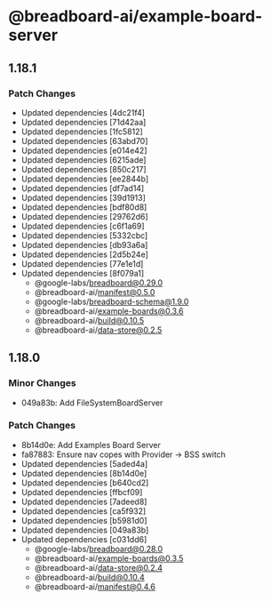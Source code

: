 # @breadboard-ai/example-board-server

## 1.18.1

### Patch Changes

- Updated dependencies [4dc21f4]
- Updated dependencies [71d42aa]
- Updated dependencies [1fc5812]
- Updated dependencies [63abd70]
- Updated dependencies [e014e42]
- Updated dependencies [6215ade]
- Updated dependencies [850c217]
- Updated dependencies [ee2844b]
- Updated dependencies [df7ad14]
- Updated dependencies [39d1913]
- Updated dependencies [bdf80d8]
- Updated dependencies [29762d6]
- Updated dependencies [c6f1a69]
- Updated dependencies [5332cbc]
- Updated dependencies [db93a6a]
- Updated dependencies [2d5b24e]
- Updated dependencies [77e1e1d]
- Updated dependencies [8f079a1]
  - @google-labs/breadboard@0.29.0
  - @breadboard-ai/manifest@0.5.0
  - @google-labs/breadboard-schema@1.9.0
  - @breadboard-ai/example-boards@0.3.6
  - @breadboard-ai/build@0.10.5
  - @breadboard-ai/data-store@0.2.5

## 1.18.0

### Minor Changes

- 049a83b: Add FileSystemBoardServer

### Patch Changes

- 8b14d0e: Add Examples Board Server
- fa87883: Ensure nav copes with Provider -> BSS switch
- Updated dependencies [5aded4a]
- Updated dependencies [8b14d0e]
- Updated dependencies [b640cd2]
- Updated dependencies [ffbcf09]
- Updated dependencies [7adeed8]
- Updated dependencies [ca5f932]
- Updated dependencies [b5981d0]
- Updated dependencies [049a83b]
- Updated dependencies [c031dd6]
  - @google-labs/breadboard@0.28.0
  - @breadboard-ai/example-boards@0.3.5
  - @breadboard-ai/data-store@0.2.4
  - @breadboard-ai/build@0.10.4
  - @breadboard-ai/manifest@0.4.6
